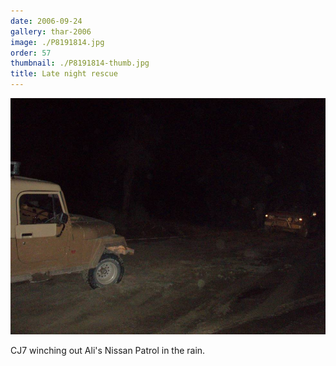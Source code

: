 ```yaml
---
date: 2006-09-24
gallery: thar-2006
image: ./P8191814.jpg
order: 57
thumbnail: ./P8191814-thumb.jpg
title: Late night rescue
---
```


![Late night rescue](./P8191814.jpg)

CJ7 winching out Ali's Nissan Patrol in the rain.
